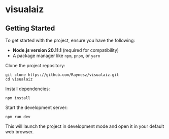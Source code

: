 # visualaiz

## Getting Started

To get started with the project, ensure you have the following:

- **Node.js version 20.11.1** (required for compatibility)
- A package manager like `npm`, `pnpm`, or `yarn`

Clone the project repository:

```
git clone https://github.com/Raynesz/visualaiz.git
cd visualaiz
```

Install dependencies:

```
npm install
```

Start the development server:

```
npm run dev
```

This will launch the project in development mode and open it in your default web browser.

